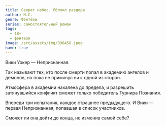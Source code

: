 ```yaml
---
title: Секрет небес. Яблоко раздора
author: Н.С.
genre: Фэнтези
series: самостоятельный роман
tags:
  - 18+
  - фэнтези
image: /src/assets/img/398458.jpeg
have: true
---
```

Вики Уокер — Непризнанная.

Так называют тех, кто после смерти попал в академию ангелов и демонов, но пока не примкнул ни к одной из сторон.

Атмосфера в академии накалена до предела, и разрешить затянувшийся конфликт сможет только победитель Турнира Познания.

Впереди три испытания, каждое страшнее предыдущего. И Вики — первая Непризнанная, попавшая в список участников.

Сможет ли она дойти до конца, не изменив самой себе?
